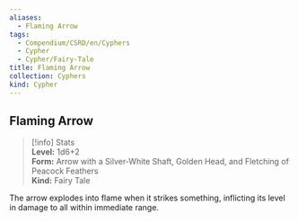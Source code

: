 ```yaml
---
aliases:
  - Flaming Arrow
tags:
  - Compendium/CSRD/en/Cyphers
  - Cypher
  - Cypher/Fairy-Tale
title: Flaming Arrow
collection: Cyphers
kind: Cypher
---
```

## Flaming Arrow  
>[!info] Stats  
> **Level:** 1d6+2  
> **Form:** Arrow with a Silver-White Shaft, Golden Head, and Fletching of Peacock Feathers  
> **Kind:** Fairy Tale
  
The arrow explodes into flame when it strikes something, inflicting its level in damage to all within immediate range.